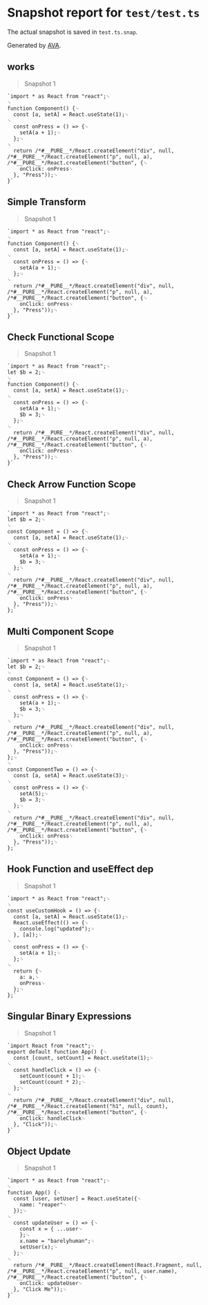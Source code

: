 # Snapshot report for `test/test.ts`

The actual snapshot is saved in `test.ts.snap`.

Generated by [AVA](https://avajs.dev).

## works

> Snapshot 1

    `import * as React from "react";␊
    ␊
    function Component() {␊
      const [a, setA] = React.useState(1);␊
    ␊
      const onPress = () => {␊
        setA(a + 1);␊
      };␊
    ␊
      return /*#__PURE__*/React.createElement("div", null, /*#__PURE__*/React.createElement("p", null, a), /*#__PURE__*/React.createElement("button", {␊
        onClick: onPress␊
      }, "Press"));␊
    }`

## Simple Transform

> Snapshot 1

    `import * as React from "react";␊
    ␊
    function Component() {␊
      const [a, setA] = React.useState(1);␊
    ␊
      const onPress = () => {␊
        setA(a + 1);␊
      };␊
    ␊
      return /*#__PURE__*/React.createElement("div", null, /*#__PURE__*/React.createElement("p", null, a), /*#__PURE__*/React.createElement("button", {␊
        onClick: onPress␊
      }, "Press"));␊
    }`

## Check Functional Scope

> Snapshot 1

    `import * as React from "react";␊
    let $b = 2;␊
    ␊
    function Component() {␊
      const [a, setA] = React.useState(1);␊
    ␊
      const onPress = () => {␊
        setA(a + 1);␊
        $b = 3;␊
      };␊
    ␊
      return /*#__PURE__*/React.createElement("div", null, /*#__PURE__*/React.createElement("p", null, a), /*#__PURE__*/React.createElement("button", {␊
        onClick: onPress␊
      }, "Press"));␊
    }`

## Check Arrow Function Scope

> Snapshot 1

    `import * as React from "react";␊
    let $b = 2;␊
    ␊
    const Component = () => {␊
      const [a, setA] = React.useState(1);␊
    ␊
      const onPress = () => {␊
        setA(a + 1);␊
        $b = 3;␊
      };␊
    ␊
      return /*#__PURE__*/React.createElement("div", null, /*#__PURE__*/React.createElement("p", null, a), /*#__PURE__*/React.createElement("button", {␊
        onClick: onPress␊
      }, "Press"));␊
    };`

## Multi Component Scope

> Snapshot 1

    `import * as React from "react";␊
    let $b = 2;␊
    ␊
    const Component = () => {␊
      const [a, setA] = React.useState(1);␊
    ␊
      const onPress = () => {␊
        setA(a + 1);␊
        $b = 3;␊
      };␊
    ␊
      return /*#__PURE__*/React.createElement("div", null, /*#__PURE__*/React.createElement("p", null, a), /*#__PURE__*/React.createElement("button", {␊
        onClick: onPress␊
      }, "Press"));␊
    };␊
    ␊
    const ComponentTwo = () => {␊
      const [a, setA] = React.useState(3);␊
    ␊
      const onPress = () => {␊
        setA(5);␊
        $b = 3;␊
      };␊
    ␊
      return /*#__PURE__*/React.createElement("div", null, /*#__PURE__*/React.createElement("p", null, a), /*#__PURE__*/React.createElement("button", {␊
        onClick: onPress␊
      }, "Press"));␊
    };`

## Hook Function and useEffect dep

> Snapshot 1

    `import * as React from "react";␊
    ␊
    const useCustomHook = () => {␊
      const [a, setA] = React.useState(1);␊
      React.useEffect(() => {␊
        console.log("updated");␊
      }, [a]);␊
    ␊
      const onPress = () => {␊
        setA(a + 1);␊
      };␊
    ␊
      return {␊
        a: a,␊
        onPress␊
      };␊
    };`

## Singular Binary Expressions

> Snapshot 1

    `import React from "react";␊
    export default function App() {␊
      const [count, setCount] = React.useState(1);␊
    ␊
      const handleClick = () => {␊
        setCount(count + 1);␊
        setCount(count * 2);␊
      };␊
    ␊
      return /*#__PURE__*/React.createElement("div", null, /*#__PURE__*/React.createElement("h1", null, count), /*#__PURE__*/React.createElement("button", {␊
        onClick: handleClick␊
      }, "Click"));␊
    }`

## Object Update

> Snapshot 1

    `import * as React from "react";␊
    ␊
    function App() {␊
      const [user, setUser] = React.useState({␊
        name: "reaper"␊
      });␊
    ␊
      const updateUser = () => {␊
        const x = { ...user␊
        };␊
        x.name = "barelyhuman";␊
        setUser(x);␊
      };␊
    ␊
      return /*#__PURE__*/React.createElement(React.Fragment, null, /*#__PURE__*/React.createElement("p", null, user.name), /*#__PURE__*/React.createElement("button", {␊
        onClick: updateUser␊
      }, "Click Me"));␊
    }`
